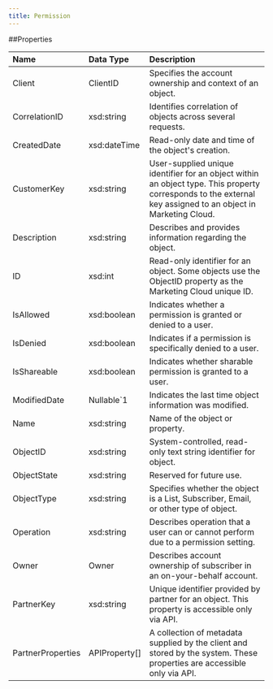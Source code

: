 ```yaml
---
title: Permission
---
```

##Properties
<table class="table table-hover"> <thead align="left"><tr><th>Name</th><th>Data Type</th><th>Description</th></tr></thead> <tbody><tr><td>Client</td><td>ClientID</td><td>Specifies the account ownership and context of an object.</td></tr><tr><td>CorrelationID</td><td>xsd:string</td><td>Identifies correlation of objects across several requests.</td></tr><tr><td>CreatedDate</td><td>xsd:dateTime</td><td>Read-only date and time of the object's creation.</td></tr><tr><td>CustomerKey</td><td>xsd:string</td><td>User-supplied unique identifier for an object within an object type. This property corresponds to the external key assigned to an object in Marketing Cloud.</td></tr><tr><td>Description</td><td>xsd:string</td><td>Describes and provides information regarding the object.</td></tr><tr><td>ID</td><td>xsd:int</td><td>Read-only identifier for an object. Some objects use the ObjectID property as the Marketing Cloud unique ID.</td></tr><tr><td>IsAllowed</td><td>xsd:boolean</td><td>Indicates whether a permission is granted or denied to a user.</td></tr><tr><td>IsDenied</td><td>xsd:boolean</td><td>Indicates if a permission is specifically denied to a user.</td></tr><tr><td>IsShareable</td><td>xsd:boolean</td><td>Indicates whether sharable permission is granted to a user.</td></tr><tr><td>ModifiedDate</td><td>Nullable&#96;1</td><td>Indicates the last time object information was modified.</td></tr><tr><td>Name</td><td>xsd:string</td><td>Name of the object or property.</td></tr><tr><td>ObjectID</td><td>xsd:string</td><td>System-controlled, read-only text string identifier for object.</td></tr><tr><td>ObjectState</td><td>xsd:string</td><td>Reserved for future use.</td></tr><tr><td>ObjectType</td><td>xsd:string</td><td>Specifies whether the object is a List, Subscriber, Email, or other type of object.</td></tr><tr><td>Operation</td><td>xsd:string</td><td>Describes operation that a user can or cannot perform due to a permission setting.</td></tr><tr><td>Owner</td><td>Owner</td><td>Describes account ownership of subscriber in an on-your-behalf account.</td></tr><tr><td>PartnerKey</td><td>xsd:string</td><td>Unique identifier provided by partner for an object. This property is accessible only via API.</td></tr><tr><td>PartnerProperties</td><td>APIProperty[]</td><td>A collection of metadata supplied by the client and stored by the system. These properties are accessible only via API.</td></tr></tbody></table>
